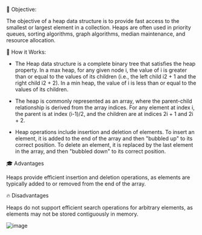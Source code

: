 🎯 Objective:

The objective of a heap data structure is to provide fast access to the smallest or largest element in a collection. Heaps are often used in priority queues, sorting algorithms, graph algorithms, median maintenance, and resource allocation.

🚀 How it Works:

- The Heap data structure is a complete binary tree that satisfies the heap property. In a max heap, for any given node i, the value of i is greater than or equal to the values of its children (i.e., the left child i2 + 1 and the right child i2 + 2). In a min heap, the value of i is less than or equal to the values of its children.

- The heap is commonly represented as an array, where the parent-child relationship is derived from the array indices. For any element at index i, the parent is at index (i-1)/2, and the children are at indices 2i + 1 and 2i + 2.

- Heap operations include insertion and deletion of elements. To insert an element, it is added to the end of the array and then "bubbled up" to its correct position. To delete an element, it is replaced by the last element in the array, and then "bubbled down" to its correct position.

🎓 Advantages

Heaps provide efficient insertion and deletion operations, as elements are typically added to or removed from the end of the array.

🔥 Disadvantages

Heaps do not support efficient search operations for arbitrary elements, as elements may not be stored contiguously in memory.


![image](https://github.com/DuarteDvv/.AlgorithmsAndDataStructure/assets/136333571/c5df8c32-5ffb-4dfb-94b3-7516279edb55)






    


